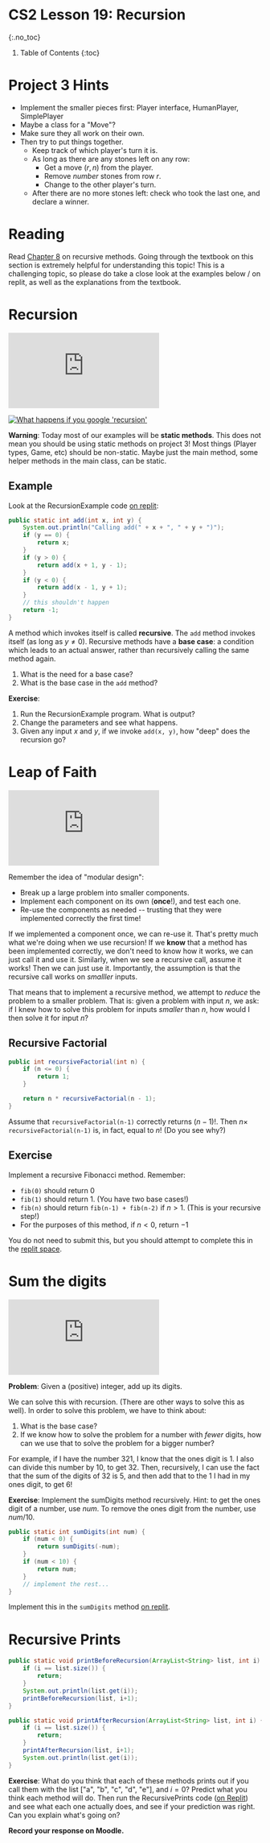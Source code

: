 # CS2 Lesson 19: Recursion
{:.no_toc}

1. Table of Contents
{:toc}

# Project 3 Hints

* Implement the smaller pieces first: Player interface, HumanPlayer, SimplePlayer
* Maybe a class for a "Move"?
* Make sure they all work on their own.
* Then try to put things together.
  * Keep track of which player's turn it is.
  * As long as there are any stones left on any row:
    * Get a move $(r, n)$ from the player.
    * Remove $number$ stones from row $r$.
    * Change to the other player's turn.
  * After there are no more stones left: check who took the last one, and declare a winner.

# Reading

Read [Chapter 8](https://books.trinket.io/thinkjava2/chapter8.html) on recursive methods. Going through the textbook on this section is extremely helpful for understanding this topic! This is a challenging topic, so please do take a close look at the examples below / on replit, as well as the explanations from the textbook.

# Recursion

<div class="youtube-container">
<iframe src="https://www.youtube.com/embed/96pE-Px0d80" title="YouTube video player" frameborder="0" allow="accelerometer; autoplay; clipboard-write; encrypted-media; gyroscope; picture-in-picture" allowfullscreen></iframe>
</div>

<a href="https://www.google.com/search?q=recursion" target="_blank"><img src="recursion.PNG" alt="What happens if you google 'recursion'" /></a>

**Warning**: Today most of our examples will be **static methods**. This does not mean you should be using static methods on project 3! Most things (Player types, Game, etc) should be non-static. Maybe just the main method, some helper methods in the main class, can be static.

## Example

Look at the RecursionExample code [on replit](https://replit.com/team/cs2-spring22/Lesson-19-Part-1):

```java
public static int add(int x, int y) {
    System.out.println("Calling add(" + x + ", " + y + ")");
    if (y == 0) {
        return x;
    }
    if (y > 0) {
        return add(x + 1, y - 1);
    }
    if (y < 0) {
        return add(x - 1, y + 1);
    }
	// this shouldn't happen
	return -1;
}
```

A method which invokes itself is called **recursive**. The `add` method invokes itself (as long as $y \neq 0$). Recursive methods have a **base case**: a condition which leads to an actual answer, rather than recursively calling the same method again.

1. What is the need for a base case?
2. What is the base case in the `add` method?

**Exercise**:

1. Run the RecursionExample program. What is output?
2. Change the parameters and see what happens.
3. Given any input $x$ and $y$, if we invoke `add(x, y)`, how "deep" does the recursion go?

# Leap of Faith

<div class="youtube-container">
<iframe src="https://www.youtube.com/embed/FNeW6vXSFFw" title="YouTube video player" frameborder="0" allow="accelerometer; autoplay; clipboard-write; encrypted-media; gyroscope; picture-in-picture" allowfullscreen></iframe>
</div>

Remember the idea of "modular design":

* Break up a large problem into smaller components.
* Implement each component on its own (**once**!), and test each one.
* Re-use the components as needed -- trusting that they were implemented correctly the first time!

If we implemented a component once, we can re-use it. That's pretty much what we're doing when we use recursion!  If we **know** that a method has been implemented correctly, we don't need to know how it works, we can just call it and use it. Similarly, when we see a recursive call, assume it works! Then we can just use it. Importantly, the assumption is that the recursive call works on *smalller* inputs.

That means that to implement a recursive method, we attempt to *reduce* the problem to a smaller problem. That is: given a problem with input $n$, we ask: if I knew how to solve this problem for inputs *smaller* than $n$, how would I then solve it for input $n$?

## Recursive Factorial

```java
public int recursiveFactorial(int n) {
	if (n <= 0) {
		return 1;
	}

	return n * recursiveFactorial(n - 1);
}
```

Assume that `recursiveFactorial(n-1)` correctly returns $(n-1)!$. Then $n \times$ `recursiveFactorial(n-1)` is, in fact, equal to $n!$ (Do you see why?)

## Exercise

Implement a recursive Fibonacci method. Remember:

* `fib(0)` should return $0$
* `fib(1)` should return $1$. (You have two base cases!)
* `fib(n)` should return `fib(n-1) + fib(n-2)` if $n > 1$. (This is your recursive step!)
* For the purposes of this method, if $n < 0$, return $-1$

You do not need to submit this, but you should attempt to complete this in the [replit space](https://replit.com/team/cs2-spring22/Lesson-19-Part-1).

# Sum the digits

<div class="youtube-container">
<iframe src="https://www.youtube.com/embed/JpFhm06sR-4" title="YouTube video player" frameborder="0" allow="accelerometer; autoplay; clipboard-write; encrypted-media; gyroscope; picture-in-picture" allowfullscreen></iframe>
</div>

**Problem**: Given a (positive) integer, add up its digits.

We can solve this with recursion. (There are other ways to solve this as well). In order to solve this problem, we have to think about:

1. What is the base case?
2. If we know how to solve the problem for a number with *fewer* digits, how can we use that to solve the problem for a bigger number?

For example, if I have the number 321, I know that the ones digit is 1. I also can divide this number by 10, to get 32. Then, recursively, I can use the fact that the sum of the digits of 32 is 5, and then add that to the 1 I had in my ones digit, to get 6!

**Exercise**: Implement the sumDigits method recursively. Hint: to get the ones digit of a number, use $num % 10$. To remove the ones digit from the number, use $num / 10$.

```java
public static int sumDigits(int num) {
    if (num < 0) {
        return sumDigits(-num);
    }
    if (num < 10) {
        return num;
    }
	// implement the rest...
}
```

Implement this in the `sumDigits` method [on replit](https://replit.com/team/cs2-spring22/Lesson-19-Part-2).

# Recursive Prints

```java
public static void printBeforeRecursion(ArrayList<String> list, int i) {
    if (i == list.size()) {
        return;
    }
    System.out.println(list.get(i));
    printBeforeRecursion(list, i+1);
}

public static void printAfterRecursion(ArrayList<String> list, int i) {
    if (i == list.size()) {
        return;
    }
    printAfterRecursion(list, i+1);
    System.out.println(list.get(i));
}
```

**Exercise**: What do you think that each of these methods prints out if you call them with the list ["a", "b", "c", "d", "e"], and $i = 0$? Predict what you think each method will do. Then run the RecursivePrints code ([on Replit](https://replit.com/team/cs2-spring22/Lesson-19-Part-2)) and see what each one actually does, and see if your prediction was right. Can you explain what's going on?

**Record your response on Moodle.**
